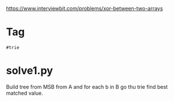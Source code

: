 https://www.interviewbit.com/problems/xor-between-two-arrays

# Tag

`#trie`

# solve1.py

Build tree from MSB from A and for each b in B go thu trie find best matched value.

